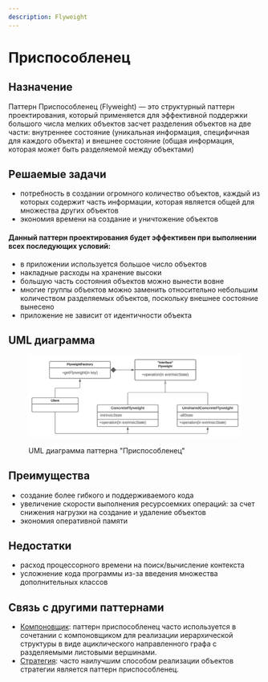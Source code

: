 ```yaml
---
description: Flyweight
---
```


# Приспособленец

## Назначение

Паттерн Приспособленец (Flyweight) — это структурный паттерн проектирования, который применяется для эффективной поддержки большого числа мелких объектов засчет разделения объектов на две части: внутреннее состояние (уникальная информация, специфичная для каждого объекта) и внешнее состояние (общая информация, которая может быть разделяемой между объектами)

## Решаемые задачи

* потребность в создании огромного количество объектов, каждый из которых содержит часть информации, которая является общей для множества других объектов
* экономия времени на создание и уничтожение объектов

#### Данный паттерн проектирования будет эффективен при выполнении всех последующих условий:

* в приложении используется большое число объектов
* накладные расходы на хранение высоки
* большую часть состояния объектов можно вынести вовне
* многие группы объектов можно заменить относительно небольшим количеством разделяемых объектов, поскольку внешнее состояние вынесено
* приложение не зависит от идентичности объекта

## UML диаграмма

<div data-full-width="true">

<figure><img src="../../../.gitbook/assets/flyweight_white.png" alt=""><figcaption><p>UML диаграмма паттерна "Приспособленец"</p></figcaption></figure>

</div>

## Преимущества

* создание более гибкого и поддерживаемого кода
* увеличение скорости выполнения ресурсоемких операций: за счет снижения нагрузки на создание и удаление объектов
* экономия оперативной памяти

## Недостатки

* расход процессорного времени на поиск/вычисление контекста
* усложнение кода программы из-за введения множества дополнительных классов

## Связь с другими паттернами

* [Компоновщик](../composite/): паттерн приспособленец часто используется в сочетании с компоновщиком для реализации иерархической структуры в виде ациклического направленного графа с разделяемыми листовыми вершинами.
* [Стратегия](../../behavioral-patterns/strategy/): часто наилучшим способом реализации объектов стратегии является паттерн приспособленец.
